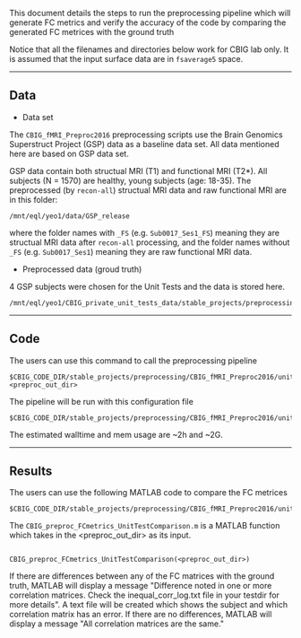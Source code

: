 This document details the steps to run the preprocessing pipeline which will generate FC metrics and verify the accuracy of the code by comparing the generated FC metrices with the ground truth

Notice that all the filenames and directories below work for CBIG lab only. It is assumed that the input surface data are in `fsaverage5` space.

----

## Data

- Data set

The `CBIG_fMRI_Preproc2016` preprocessing scripts use the Brain Genomics Superstruct Project (GSP) data as a baseline data set. All data mentioned here are based on GSP data set.

GSP data contain both structual MRI (T1) and functional MRI (T2*). All subjects (N = 1570) are healthy, young subjects (age: 18-35). The preprocessed (by `recon-all`) structual MRI data and raw functional MRI are in this folder:

```
/mnt/eql/yeo1/data/GSP_release
```

where the folder names with `_FS` (e.g. `Sub0017_Ses1_FS`) meaning they are structual MRI data after `recon-all` processing, and the folder names without `_FS` (e.g. `Sub0017_Ses1`) meaning they are raw functional MRI data.

- Preprocessed data (groud truth)

4 GSP subjects were chosen for the Unit Tests and the data is stored here.

```
/mnt/eql/yeo1/CBIG_private_unit_tests_data/stable_projects/preprocessing/CBIG_fMRI_Preproc2016/FCmetrics
```

----

## Code

The users can use this command to call the preprocessing pipeline

```
$CBIG_CODE_DIR/stable_projects/preprocessing/CBIG_fMRI_Preproc2016/unit_tests/FCmetrics/CBIG_preproc_unit_tests_FCmetrics_fMRI_preproc.csh <preproc_out_dir>
```

The pipeline will be run with this configuration file

```
$CBIG_CODE_DIR/stable_projects/preprocessing/CBIG_fMRI_Preproc2016/unit_tests/FCmetrics/Preproc_Unit_Test_Pipeline.txt
```

The estimated walltime and mem usage are ~2h and ~2G.

----

## Results

The users can use the following MATLAB code to compare the FC metrices

```
$CBIG_CODE_DIR/stable_projects/preprocessing/CBIG_fMRI_Preproc2016/unit_tests/FCmetrics/CBIG_preproc_FCmetrics_UnitTestComparison.m

```
The `CBIG_preproc_FCmetrics_UnitTestComparison.m` is a MATLAB function which takes in the <preproc_out_dir> as its input.

```

CBIG_preproc_FCmetrics_UnitTestComparison(<preproc_out_dir>)

```

If there are differences between any of the FC matrices with the ground truth, MATLAB will display a message "Difference noted in one or more correlation matrices. Check the inequal_corr_log.txt file in your testdir for more details". A text file will be created which shows the subject and which correlation matrix has an error. If there are no differences, MATLAB will display a message "All correlation matrices are the same."

```
